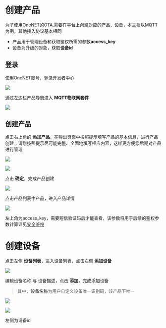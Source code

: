 
# 创建产品

为了使用OneNET的OTA,需要在平台上创建对应的产品、设备，本文档以MQTT为例，其他接入协议基本相同

- 产品用于管理设备和获取鉴权所需的参数**access_key**
- 设备为升级的对象，获取**设备id**
## 登录

使用OneNET账号，登录开发者中心

![](/images/MQTTS/开发者中心首页.png)

通过左边栏产品导航进入 **MQTT物联网套件**

![](/images/MQTTS/MQTT物联网套件产品入口.png)


## 创建产品

点击右上角的 **添加产品**，在弹出页面中按照提示填写产品的基本信息，进行产品创建；请您按照提示尽可能完整、全面地填写相应内容，这样更方便您后期对产品进行管理 

![](/images/MQTTS/添加产品.png)

![](/images/MQTTS/产品配置.png)

点击 **确定**，完成产品创建

![](/images/MQTTS/产品列表.png)

点击产品列表中产品，进入产品详情


![](/images/MQTTS/产品详情.png)

左上角为access_key，需要短信验证码后才能查看，该参数将用于后续的鉴权参数计算详见[安全鉴权](/book/manual/auth.md)

# 创建设备

点击左侧 **设备列表**，进入设备列表，点击右侧 **添加设备**

![](/images/MQTTS/添加设备.png)

编辑设备名称 与 设备描述，点击 **添加**，完成添加设备

> 其中，**设备名称**为用户自定义设备唯一识别码，该产品下唯一

![](/images/MQTTS/配置设备.png)


![](/images/MQTTS/完成添加设备.png)

左侧为设备id


